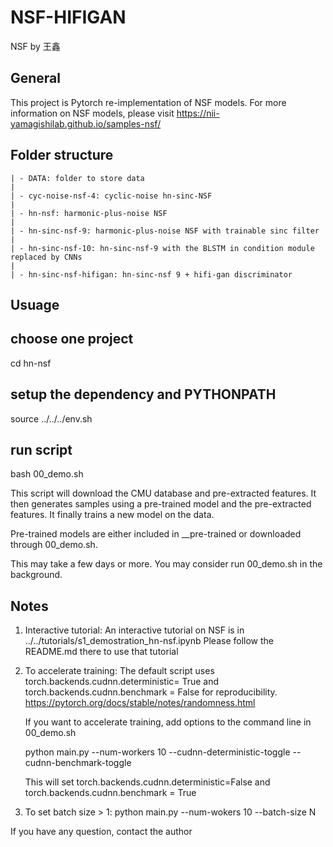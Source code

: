 # NSF-HIFIGAN
NSF by 王鑫

General
-------
This project is Pytorch re-implementation of NSF models.
For more information on NSF models, please visit 
https://nii-yamagishilab.github.io/samples-nsf/


## Folder structure

    | - DATA: folder to store data
    |
    | - cyc-noise-nsf-4: cyclic-noise hn-sinc-NSF
    |
    | - hn-nsf: harmonic-plus-noise NSF
    |
    | - hn-sinc-nsf-9: harmonic-plus-noise NSF with trainable sinc filter
    |
    | - hn-sinc-nsf-10: hn-sinc-nsf-9 with the BLSTM in condition module replaced by CNNs
    |
    | - hn-sinc-nsf-hifigan: hn-sinc-nsf 9 + hifi-gan discriminator 

Usuage
------
## choose one project
cd hn-nsf 

## setup the dependency and PYTHONPATH
source ../../../env.sh 

## run script
bash 00_demo.sh


This script will download the CMU database and pre-extracted features.
It then generates samples using a pre-trained model and the pre-extracted features.
It finally trains a new model on the data.

Pre-trained models are either included in __pre-trained or downloaded through 00_demo.sh.

This may take a few days or more. You may consider run 00_demo.sh in the background.


Notes
-----
1. Interactive tutorial:
   An interactive tutorial on NSF is in ../../tutorials/s1_demostration_hn-nsf.ipynb
   Please follow the README.md there to use that tutorial

2. To accelerate training:
   The default script uses torch.backends.cudnn.deterministic= True and
   torch.backends.cudnn.benchmark = False for reproducibility.
   https://pytorch.org/docs/stable/notes/randomness.html

   If you want to accelerate training, add options to the command line in 00_demo.sh
   
   python main.py --num-workers 10 --cudnn-deterministic-toggle --cudnn-benchmark-toggle

   This will set torch.backends.cudnn.deterministic=False
   and torch.backends.cudnn.benchmark = True

3. To set batch size > 1:
   python main.py --num-wokers 10 --batch-size N 


If you have any question, contact the author
